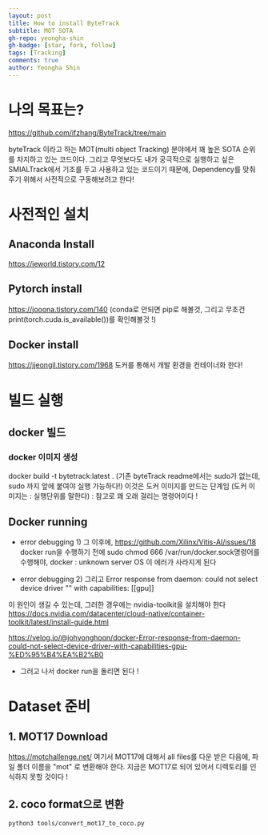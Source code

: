 ```yaml
---
layout: post
title: How to install ByteTrack
subtitle: MOT SOTA
gh-repo: yeongha-shin
gh-badge: [star, fork, follow]
tags: [Tracking]
comments: true
author: Yeongha Shin
---
```

# 나의 목표는?
https://github.com/ifzhang/ByteTrack/tree/main

byteTrack 이라고 하는 MOT(multi object Tracking) 분야에서 꽤 높은 SOTA 순위를 차지하고 있는 코드이다.
그리고 무엇보다도 내가 궁극적으로 실행하고 싶은 SMIALTrack에서 기조를 두고 사용하고 있는 코드이기 때문에,
Dependency를 맞춰주기 위해서 사전적으로 구동해보려고 한다!


# 사전적인 설치
## Anaconda Install
https://ieworld.tistory.com/12

## Pytorch install
https://jooona.tistory.com/140
(conda로 안되면 pip로 해볼것,
그리고 무조건 print(torch.cuda.is_available())를 확인해볼것 !)

## Docker install
https://jjeongil.tistory.com/1968
도커를 통해서 개발 환경을 컨테이너화 한다!

# 빌드 실행
## docker 빌드
### docker 이미지 생성
docker build -t bytetrack:latest . (기존 byteTrack readme에서는 sudo가 없는데, sudo 까지 앞에 붙여야 실행 가능하다!)
이것은 도커 이미지를 만드는 단계임 (도커 이미지는 : 실행단위를 말한다) : 참고로 꽤 오래 걸리는 명령어이다 !

## Docker running
- error debugging 1) 
그 이후에, https://github.com/Xilinx/Vitis-AI/issues/18
docker run을 수행하기 전에 sudo chmod 666 /var/run/docker.sock명령어를 수행해야,
docker : unknown server OS 이 에러가 사라지게 된다

- error debugging 2)
  그리고 Error response from daemon: could not select device driver "" with capabilities: [[gpu]] 

이 원인이 생길 수 있는데,
그러한 경우에는 nvidia-toolkit을 설치해야 한다
https://docs.nvidia.com/datacenter/cloud-native/container-toolkit/latest/install-guide.html

https://velog.io/@johyonghoon/docker-Error-response-from-daemon-could-not-select-device-driver-with-capabilities-gpu-%ED%95%B4%EA%B2%B0

- 그러고 나서 docker run을 돌리면 된다 !
  
# Dataset 준비
## 1. MOT17 Download
https://motchallenge.net/
여기서 MOT17에 대해서 all files를 다운 받은 다음에,
파일 폴더 이름을 "mot" 로 변환해야 한다. 지금은 MOT17로 되어 있어서 디렉토리를 인식하지 못할 것이다 !

## 2. coco format으로 변환
```
python3 tools/convert_mot17_to_coco.py
```









